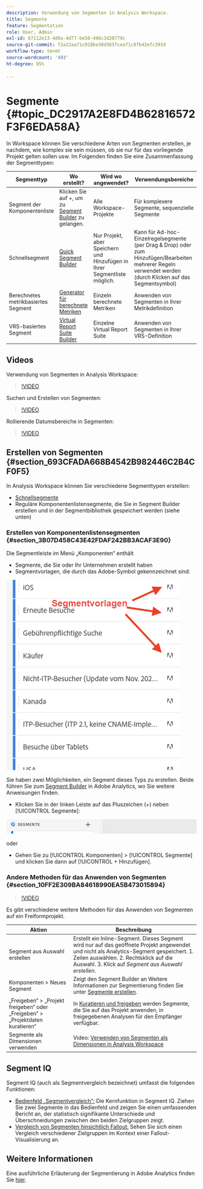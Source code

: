 ```yaml
---
description: Verwendung von Segmenten in Analysis Workspace.
title: Segmente
feature: Segmentation
role: User, Admin
exl-id: 67112e13-4d0a-4d77-be50-496c3d28779c
source-git-commit: f2a22aa71c928be30d365fcea71c8fb42efc3919
workflow-type: tm+mt
source-wordcount: '493'
ht-degree: 95%

---
```



# Segmente {#topic_DC2917A2E8FD4B62816572F3F6EDA58A}

In Workspace können Sie verschiedene Arten von Segmenten erstellen, je nachdem, wie komplex sie sein müssen, ob sie nur für das vorliegende Projekt gelten sollen usw. Im Folgenden finden Sie eine Zusammenfassung der Segmenttypen:

| Segmenttyp | Wo erstellt? | Wird wo angewendet? | Verwendungsbereiche |
| --- | --- | --- | --- |
| Segment der Komponentenliste | Klicken Sie auf +, um zu [Segment Builder](/help/components/segmentation/segmentation-workflow/seg-build.md) zu gelangen. | Alle Workspace-Projekte | Für komplexere Segmente, sequenzielle Segmente |
| Schnellsegment | [Quick Segment Builder](/help/analyze/analysis-workspace/components/segments/quick-segments.md) | Nur Projekt, aber Speichern und Hinzufügen in Ihrer Segmentliste möglich. | Kann für Ad-hoc-Einzelregelsegmente (per Drag &amp; Drop) oder zum Hinzufügen/Bearbeiten mehrerer Regeln verwendet werden (durch Klicken auf das Segmentsymbol) |
| Berechnetes metrikbasiertes Segment | [Generator für berechnete Metriken](https://experienceleague.adobe.com/docs/analytics/components/calculated-metrics/calcmetric-workflow/metrics-with-segments.html?lang=de) | Einzeln berechnete Metriken | Anwenden von Segmenten in Ihrer Metrikdefinition |
| VRS-basiertes Segment | [Virtual Report Suite Builder](https://experienceleague.adobe.com/docs/analytics/components/virtual-report-suites/vrs-workflow/vrs-create.html?lang=de) | Einzelne Virtual Report Suite | Anwenden von Segmenten in Ihrer VRS-Definition |

## Videos

Verwendung von Segmenten in Analysis Workspace:

>[!VIDEO](https://video.tv.adobe.com/v/23977/?quality=12)

Suchen und Erstellen von Segmenten:

>[!VIDEO](https://video.tv.adobe.com/v/334092/?quality=12)

Rollierende Datumsbereiche in Segmenten:

>[!VIDEO](https://video.tv.adobe.com/v/25403/?quality=12)

## Erstellen von Segmenten {#section_693CFADA668B4542B982446C2B4CF0F5}

In Analysis Workspace können Sie verschiedene Segmenttypen erstellen:

* [Schnellsegmente](/help/analyze/analysis-workspace/components/segments/quick-segments.md)
* Reguläre Komponentenlistensegmente, die Sie in Segment Builder erstellen und in der Segmentbibliothek gespeichert werden (siehe unten)

### Erstellen von Komponentenlistensegmenten {#section_3B07D458C43E42FDAF242BB3ACAF3E90}

Die Segmentleiste im Menü „Komponenten“ enthält
* Segmente, die Sie oder Ihr Unternehmen erstellt haben
* Segmentvorlagen, die durch das Adobe-Symbol gekennzeichnet sind:

![](assets/segment_icons.png)

Sie haben zwei Möglichkeiten, ein Segment dieses Typs zu erstellen. Beide führen Sie zum [Segment Builder](/help/components/segmentation/segmentation-workflow/seg-build.md) in Adobe Analytics, wo Sie weitere Anweisungen finden.

* Klicken Sie in der linken Leiste auf das Pluszeichen (+) neben [!UICONTROL Segmente]:

![](assets/create-seg.png)

oder

* Gehen Sie zu [!UICONTROL Komponenten] > [!UICONTROL Segmente] und klicken Sie dann auf [!UICONTROL + Hinzufügen].


### Andere Methoden für das Anwenden von Segmenten {#section_10FF2E309BA84618990EA5B473015894}

>[!VIDEO](https://video.tv.adobe.com/v/30994/?quality=12)

Es gibt verschiedene weitere Methoden für das Anwenden von Segmenten auf ein Freiformprojekt.

| Aktion | Beschreibung |
|--- |--- |
| Segment aus Auswahl erstellen | Erstellt ein Inline-Segment. Dieses Segment wird nur auf das geöffnete Projekt angewendet und nicht als Analytics-Segment gespeichert. 1. Zeilen auswählen.  2. Rechtsklick auf die Auswahl.  3. Klick auf *Segment aus Auswahl erstellen*. |
| Komponenten > Neues Segment | Zeigt den Segment Builder an Weitere Informationen zur Segmentierung finden Sie unter [Segmente erstellen](https://experienceleague.adobe.com/docs/analytics/components/segmentation/segmentation-workflow/seg-build.html?lang=de). |
| „Freigeben“ > „Projekt freigeben“ oder „Freigeben“ > „Projektdaten kuratieren“ | In [Kuratieren und freigeben](https://experienceleague.adobe.com/docs/analytics/analyze/analysis-workspace/curate-share/curate.html?lang=de#concept_4A9726927E7C44AFA260E2BB2721AFC6) werden Segmente, die Sie auf das Projekt anwenden, in freigegebenen Analysen für den Empfänger verfügbar. |
| Segmente als Dimensionen verwenden | Video: [Verwenden von Segmenten als Dimensionen in Analysis Workspace](https://experienceleague.adobe.com/docs/analytics-learn/tutorials/analysis-workspace/applying-segments/using-segments-as-dimensions-in-analysis-workspace.html?lang=de) |

## Segment IQ

Segment IQ (auch als Segmentvergleich bezeichnet) umfasst die folgenden Funktionen:

* [Bedienfeld „Segmentvergleich“:](/help/analyze/analysis-workspace/c-panels/c-segment-comparison/segment-comparison.md) Die Kernfunktion in Segment IQ. Ziehen Sie zwei Segmente in das Bedienfeld und zeigen Sie einen umfassenden Bericht an, der statistisch signifikante Unterschiede und Überschneidungen zwischen den beiden Zielgruppen zeigt.
* [Vergleich von Segmenten hinsichtlich Fallout:](/help/analyze/analysis-workspace/visualizations/fallout/compare-segments-fallout.md) Sehen Sie sich einen Vergleich verschiedener Zielgruppen im Kontext einer Fallout-Visualisierung an.

## Weitere Informationen

Eine ausführliche Erläuterung der Segmentierung in Adobe Analytics finden Sie [hier](/help/components/segmentation/seg-overview.md).
